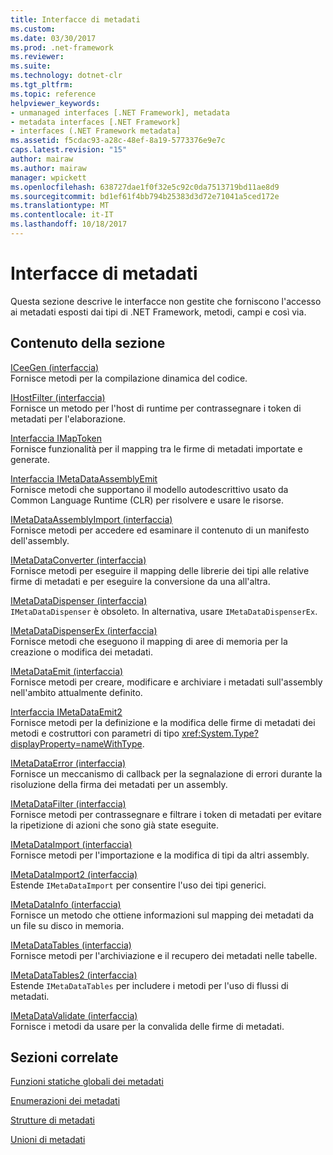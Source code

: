 ```yaml
---
title: Interfacce di metadati
ms.custom: 
ms.date: 03/30/2017
ms.prod: .net-framework
ms.reviewer: 
ms.suite: 
ms.technology: dotnet-clr
ms.tgt_pltfrm: 
ms.topic: reference
helpviewer_keywords:
- unmanaged interfaces [.NET Framework], metadata
- metadata interfaces [.NET Framework]
- interfaces (.NET Framework metadata]
ms.assetid: f5cdac93-a28c-48ef-8a19-5773376e9e7c
caps.latest.revision: "15"
author: mairaw
ms.author: mairaw
manager: wpickett
ms.openlocfilehash: 638727dae1f0f32e5c92c0da7513719bd11ae8d9
ms.sourcegitcommit: bd1ef61f4bb794b25383d3d72e71041a5ced172e
ms.translationtype: MT
ms.contentlocale: it-IT
ms.lasthandoff: 10/18/2017
---
```

# <a name="metadata-interfaces"></a>Interfacce di metadati
Questa sezione descrive le interfacce non gestite che forniscono l'accesso ai metadati esposti dai tipi di .NET Framework, metodi, campi e così via.  
  
## <a name="in-this-section"></a>Contenuto della sezione  
 [ICeeGen (interfaccia)](../../../../docs/framework/unmanaged-api/metadata/iceegen-interface.md)  
 Fornisce metodi per la compilazione dinamica del codice.  
  
 [IHostFilter (interfaccia)](../../../../docs/framework/unmanaged-api/metadata/ihostfilter-interface.md)  
 Fornisce un metodo per l'host di runtime per contrassegnare i token di metadati per l'elaborazione.  
  
 [Interfaccia IMapToken](../../../../docs/framework/unmanaged-api/metadata/imaptoken-interface.md)  
 Fornisce funzionalità per il mapping tra le firme di metadati importate e generate.  
  
 [Interfaccia IMetaDataAssemblyEmit](../../../../docs/framework/unmanaged-api/metadata/imetadataassemblyemit-interface.md)  
 Fornisce metodi che supportano il modello autodescrittivo usato da Common Language Runtime (CLR) per risolvere e usare le risorse.  
  
 [IMetaDataAssemblyImport (interfaccia)](../../../../docs/framework/unmanaged-api/metadata/imetadataassemblyimport-interface.md)  
 Fornisce metodi per accedere ed esaminare il contenuto di un manifesto dell'assembly.  
  
 [IMetaDataConverter (interfaccia)](../../../../docs/framework/unmanaged-api/metadata/imetadataconverter-interface.md)  
 Fornisce metodi per eseguire il mapping delle librerie dei tipi alle relative firme di metadati e per eseguire la conversione da una all'altra.  
  
 [IMetaDataDispenser (interfaccia)](../../../../docs/framework/unmanaged-api/metadata/imetadatadispenser-interface.md)  
 `IMetaDataDispenser` è obsoleto. In alternativa, usare `IMetaDataDispenserEx`.  
  
 [IMetaDataDispenserEx (interfaccia)](../../../../docs/framework/unmanaged-api/metadata/imetadatadispenserex-interface.md)  
 Fornisce metodi che eseguono il mapping di aree di memoria per la creazione o modifica dei metadati.  
  
 [IMetaDataEmit (interfaccia)](../../../../docs/framework/unmanaged-api/metadata/imetadataemit-interface.md)  
 Fornisce metodi per creare, modificare e archiviare i metadati sull'assembly nell'ambito attualmente definito.  
  
 [Interfaccia IMetaDataEmit2](../../../../docs/framework/unmanaged-api/metadata/imetadataemit2-interface.md)  
 Fornisce metodi per la definizione e la modifica delle firme di metadati dei metodi e costruttori con parametri di tipo <xref:System.Type?displayProperty=nameWithType>.  
  
 [IMetaDataError (interfaccia)](../../../../docs/framework/unmanaged-api/metadata/imetadataerror-interface.md)  
 Fornisce un meccanismo di callback per la segnalazione di errori durante la risoluzione della firma dei metadati per un assembly.  
  
 [IMetaDataFilter (interfaccia)](../../../../docs/framework/unmanaged-api/metadata/imetadatafilter-interface.md)  
 Fornisce metodi per contrassegnare e filtrare i token di metadati per evitare la ripetizione di azioni che sono già state eseguite.  
  
 [IMetaDataImport (interfaccia)](../../../../docs/framework/unmanaged-api/metadata/imetadataimport-interface.md)  
 Fornisce metodi per l'importazione e la modifica di tipi da altri assembly.  
  
 [IMetaDataImport2 (interfaccia)](../../../../docs/framework/unmanaged-api/metadata/imetadataimport2-interface.md)  
 Estende `IMetaDataImport` per consentire l'uso dei tipi generici.  
  
 [IMetaDataInfo (interfaccia)](../../../../docs/framework/unmanaged-api/metadata/imetadatainfo-interface.md)  
 Fornisce un metodo che ottiene informazioni sul mapping dei metadati da un file su disco in memoria.  
  
 [IMetaDataTables (interfaccia)](../../../../docs/framework/unmanaged-api/metadata/imetadatatables-interface.md)  
 Fornisce metodi per l'archiviazione e il recupero dei metadati nelle tabelle.  
  
 [IMetaDataTables2 (interfaccia)](../../../../docs/framework/unmanaged-api/metadata/imetadatatables2-interface.md)  
 Estende `IMetaDataTables` per includere i metodi per l'uso di flussi di metadati.  
  
 [IMetaDataValidate (interfaccia)](../../../../docs/framework/unmanaged-api/metadata/imetadatavalidate-interface.md)  
 Fornisce i metodi da usare per la convalida delle firme di metadati.  
  
## <a name="related-sections"></a>Sezioni correlate  
 [Funzioni statiche globali dei metadati](../../../../docs/framework/unmanaged-api/metadata/metadata-global-static-functions.md)  
  
 [Enumerazioni dei metadati](../../../../docs/framework/unmanaged-api/metadata/metadata-enumerations.md)  
  
 [Strutture di metadati](../../../../docs/framework/unmanaged-api/metadata/metadata-structures.md)  
  
 [Unioni di metadati](../../../../docs/framework/unmanaged-api/metadata/metadata-unions.md)

